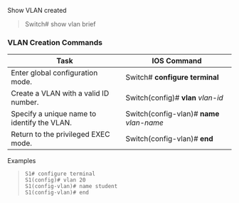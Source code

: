 Show VLAN created

> Switch# show vlan brief

### VLAN Creation Commands

| **Task** | **IOS Command** |
| --- | --- |
| Enter global configuration mode. | Switch# **configure terminal** |
| Create a VLAN with a valid ID number. | Switch(config)# **vlan** _vlan-id_ |
| Specify a unique name to identify the VLAN. | Switch(config-vlan)# **name** _vlan-name_ |
| Return to the privileged EXEC mode. | Switch(config-vlan)# **end** | 

Examples

>```text
>S1# configure terminal 
>S1(config)# vlan 20 
>S1(config-vlan)# name student
>S1(config-vlan)# end






